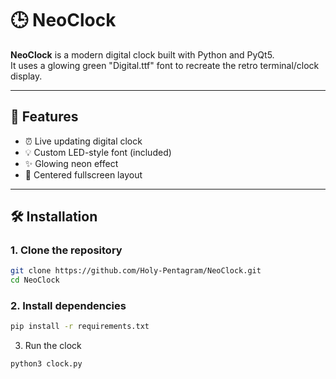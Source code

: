 # 🕒 NeoClock

**NeoClock** is a modern digital clock built with Python and PyQt5.  
It uses a glowing green "Digital.ttf" font to recreate the retro terminal/clock display.

---

## 🚀 Features

- ⏰ Live updating digital clock
- 💡 Custom LED-style font (included)
- ✨ Glowing neon effect
- 🎯 Centered fullscreen layout

---

## 🛠️ Installation

### 1. Clone the repository
```bash
git clone https://github.com/Holy-Pentagram/NeoClock.git
cd NeoClock
```
### 2. Install dependencies
```bash
pip install -r requirements.txt
```
3. Run the clock
```bash
python3 clock.py
```
